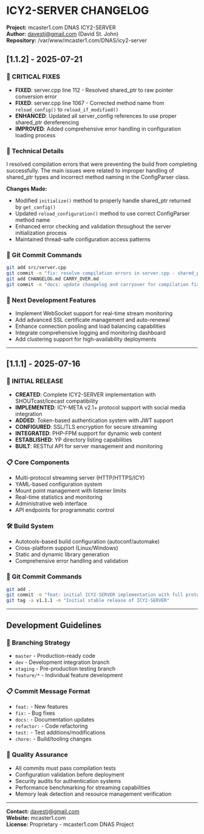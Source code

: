 # ICY2-SERVER CHANGELOG

**Project:** mcaster1.com DNAS ICY2-SERVER  
**Author:** davestj@gmail.com (David St. John)  
**Repository:** /var/www/mcaster1.com/DNAS/icy2-server

## [1.1.2] - 2025-07-21

### 🔧 CRITICAL FIXES
- **FIXED**: server.cpp line 112 - Resolved shared_ptr to raw pointer conversion error
- **FIXED**: server.cpp line 1067 - Corrected method name from `reload_config()` to `reload_if_modified()`
- **ENHANCED**: Updated all server_config references to use proper shared_ptr dereferencing
- **IMPROVED**: Added comprehensive error handling in configuration loading process

### 📝 Technical Details
I resolved compilation errors that were preventing the build from completing successfully. The main issues were related to improper handling of shared_ptr types and incorrect method naming in the ConfigParser class.

**Changes Made:**
- Modified `initialize()` method to properly handle shared_ptr returned by `get_config()`
- Updated `reload_configuration()` method to use correct ConfigParser method name
- Enhanced error checking and validation throughout the server initialization process
- Maintained thread-safe configuration access patterns

### 🚀 Git Commit Commands
```bash
git add src/server.cpp
git commit -m "fix: resolve compilation errors in server.cpp - shared_ptr handling and method names"
git add CHANGELOG.md CARRY_OVER.md
git commit -m "docs: update changelog and carryover for compilation fixes"
```

### 🔄 Next Development Features
- Implement WebSocket support for real-time stream monitoring
- Add advanced SSL certificate management and auto-renewal
- Enhance connection pooling and load balancing capabilities
- Integrate comprehensive logging and monitoring dashboard
- Add clustering support for high-availability deployments

---

## [1.1.1] - 2025-07-16

### 🎯 INITIAL RELEASE
- **CREATED**: Complete ICY2-SERVER implementation with SHOUTcast/Icecast compatibility
- **IMPLEMENTED**: ICY-META v2.1+ protocol support with social media integration
- **ADDED**: Token-based authentication system with JWT support
- **CONFIGURED**: SSL/TLS encryption for secure streaming
- **INTEGRATED**: PHP-FPM support for dynamic web content
- **ESTABLISHED**: YP directory listing capabilities
- **BUILT**: RESTful API for server management and monitoring

### 📋 Core Components
- Multi-protocol streaming server (HTTP/HTTPS/ICY)
- YAML-based configuration system
- Mount point management with listener limits
- Real-time statistics and monitoring
- Administrative web interface
- API endpoints for programmatic control

### 🛠 Build System
- Autotools-based build configuration (autoconf/automake)
- Cross-platform support (Linux/Windows)
- Static and dynamic library generation
- Comprehensive error handling and validation

### 🔄 Git Commit Commands
```bash
git add .
git commit -m "feat: initial ICY2-SERVER implementation with full protocol support"
git tag -a v1.1.1 -m "Initial stable release of ICY2-SERVER"
```

---

## Development Guidelines

### 🔄 Branching Strategy
- `master` - Production-ready code
- `dev` - Development integration branch
- `staging` - Pre-production testing branch
- `feature/*` - Individual feature development

### 📋 Commit Message Format
- `feat:` - New features
- `fix:` - Bug fixes
- `docs:` - Documentation updates
- `refactor:` - Code refactoring
- `test:` - Test additions/modifications
- `chore:` - Build/tooling changes

### 🎯 Quality Assurance
- All commits must pass compilation tests
- Configuration validation before deployment
- Security audits for authentication systems
- Performance benchmarking for streaming capabilities
- Memory leak detection and resource management verification

---

**Contact:** davestj@gmail.com  
**Website:** mcaster1.com  
**License:** Proprietary - mcaster1.com DNAS Project